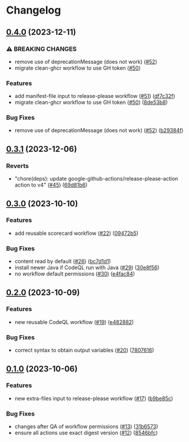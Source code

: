 # Changelog

## [0.4.0](https://github.com/statnett/github-workflows/compare/v0.3.1...v0.4.0) (2023-12-11)


### ⚠ BREAKING CHANGES

* remove use of deprecationMessage (does not work) ([#52](https://github.com/statnett/github-workflows/issues/52))
* migrate clean-ghcr workflow to use GH token ([#50](https://github.com/statnett/github-workflows/issues/50))

### Features

* add manifest-file input to release-please workflow ([#51](https://github.com/statnett/github-workflows/issues/51)) ([df7c32f](https://github.com/statnett/github-workflows/commit/df7c32f3e0c7ec927f00cc2ac39543ab91bb811d))
* migrate clean-ghcr workflow to use GH token ([#50](https://github.com/statnett/github-workflows/issues/50)) ([8de53b8](https://github.com/statnett/github-workflows/commit/8de53b8af8d2156b3b98ca0c12f029666a0b2c75))


### Bug Fixes

* remove use of deprecationMessage (does not work) ([#52](https://github.com/statnett/github-workflows/issues/52)) ([b29384f](https://github.com/statnett/github-workflows/commit/b29384f2054633f63e93016dcfa8587aae4366cf))

## [0.3.1](https://github.com/statnett/github-workflows/compare/v0.3.0...v0.3.1) (2023-12-06)


### Reverts

* "chore(deps): update google-github-actions/release-please-action action to v4" ([#45](https://github.com/statnett/github-workflows/issues/45)) ([69d81b6](https://github.com/statnett/github-workflows/commit/69d81b6d2d711aff0bc0546e24d180ff80672ea2))

## [0.3.0](https://github.com/statnett/github-workflows/compare/v0.2.0...v0.3.0) (2023-10-10)


### Features

* add reusable scorecard workflow ([#22](https://github.com/statnett/github-workflows/issues/22)) ([09472b5](https://github.com/statnett/github-workflows/commit/09472b511fbf37689f14e1dd1e3f57d4c19db24d))


### Bug Fixes

* content read by default ([#26](https://github.com/statnett/github-workflows/issues/26)) ([bc7d1d1](https://github.com/statnett/github-workflows/commit/bc7d1d182341432ad606b73e446824b12901eb77))
* install newer Java if CodeQL run with Java ([#29](https://github.com/statnett/github-workflows/issues/29)) ([30e8f56](https://github.com/statnett/github-workflows/commit/30e8f56c940a7c0aa4f77ab67e8c1c433f6b0904))
* no workflow default permissions ([#30](https://github.com/statnett/github-workflows/issues/30)) ([e4fac84](https://github.com/statnett/github-workflows/commit/e4fac84eba004c101651a7dac85ca2af716ede61))

## [0.2.0](https://github.com/statnett/github-workflows/compare/v0.1.0...v0.2.0) (2023-10-09)


### Features

* new reusable CodeQL workflow ([#19](https://github.com/statnett/github-workflows/issues/19)) ([e482882](https://github.com/statnett/github-workflows/commit/e482882b4a649ea32a058302a724c3ab6754ae80))


### Bug Fixes

* correct syntax to obtain output variables ([#20](https://github.com/statnett/github-workflows/issues/20)) ([7807616](https://github.com/statnett/github-workflows/commit/78076161d9adf287e00ef2134cc90ae5ce365b37))

## [0.1.0](https://github.com/statnett/github-workflows/compare/v0.0.0...v0.1.0) (2023-10-06)


### Features

* new extra-files input to release-please workflow ([#17](https://github.com/statnett/github-workflows/issues/17)) ([b9be85c](https://github.com/statnett/github-workflows/commit/b9be85c49b5e527b95f4dcc94b81d92a2288d59c))


### Bug Fixes

* changes after QA of workflow permissions ([#13](https://github.com/statnett/github-workflows/issues/13)) ([31b6573](https://github.com/statnett/github-workflows/commit/31b6573aaafab2f9a04c32d7f0c3b323eeed299d))
* ensure all actions use exact digest version ([#12](https://github.com/statnett/github-workflows/issues/12)) ([8546bfc](https://github.com/statnett/github-workflows/commit/8546bfc634d3277688121b9ae7d49a27822ff885))

